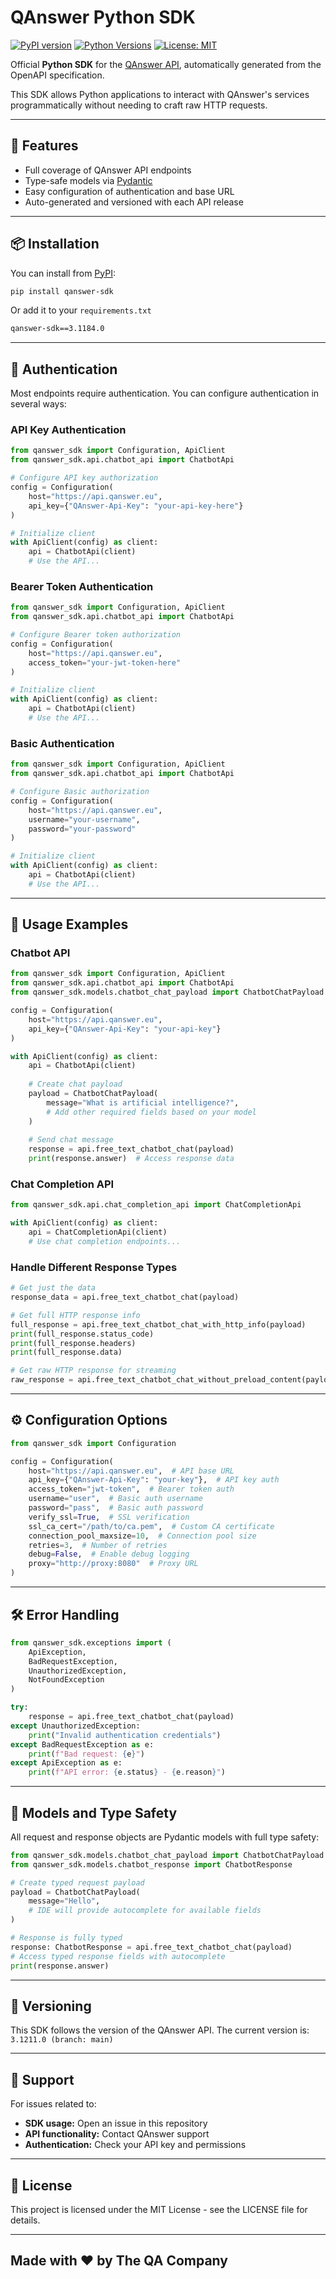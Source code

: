 # QAnswer Python SDK

[![PyPI version](https://badge.fury.io/py/qanswer-sdk.svg)](https://pypi.org/project/qanswer-sdk/)
[![Python Versions](https://img.shields.io/pypi/pyversions/qanswer-sdk.svg)](https://pypi.org/project/qanswer-sdk/)
[![License: MIT](https://img.shields.io/badge/License-MIT-yellow.svg)](LICENSE)

Official **Python SDK** for the [QAnswer API](https://qanswer.eu), automatically generated from the OpenAPI specification.

This SDK allows Python applications to interact with QAnswer's services programmatically without needing to craft raw HTTP requests.

---

## 🚀 Features

- Full coverage of QAnswer API endpoints  
- Type-safe models via [Pydantic](https://docs.pydantic.dev)  
- Easy configuration of authentication and base URL  
- Auto-generated and versioned with each API release  

---

## 📦 Installation

You can install from [PyPI](https://pypi.org/project/qanswer-sdk/):

```bash
pip install qanswer-sdk
```


Or add it to your `requirements.txt`

```txt
qanswer-sdk==3.1184.0
```

---

## 🔑 Authentication

Most endpoints require authentication. You can configure authentication in several ways:

### API Key Authentication

```python
from qanswer_sdk import Configuration, ApiClient
from qanswer_sdk.api.chatbot_api import ChatbotApi

# Configure API key authorization
config = Configuration(
    host="https://api.qanswer.eu",
    api_key={"QAnswer-Api-Key": "your-api-key-here"}
)

# Initialize client
with ApiClient(config) as client:
    api = ChatbotApi(client)
    # Use the API...
```

### Bearer Token Authentication

```python
from qanswer_sdk import Configuration, ApiClient
from qanswer_sdk.api.chatbot_api import ChatbotApi

# Configure Bearer token authorization
config = Configuration(
    host="https://api.qanswer.eu",
    access_token="your-jwt-token-here"
)

# Initialize client
with ApiClient(config) as client:
    api = ChatbotApi(client)
    # Use the API...
```

### Basic Authentication

```python
from qanswer_sdk import Configuration, ApiClient
from qanswer_sdk.api.chatbot_api import ChatbotApi

# Configure Basic authorization
config = Configuration(
    host="https://api.qanswer.eu",
    username="your-username",
    password="your-password"
)

# Initialize client
with ApiClient(config) as client:
    api = ChatbotApi(client)
    # Use the API...
```

---

## 📖 Usage Examples

### Chatbot API

```python
from qanswer_sdk import Configuration, ApiClient
from qanswer_sdk.api.chatbot_api import ChatbotApi
from qanswer_sdk.models.chatbot_chat_payload import ChatbotChatPayload

config = Configuration(
    host="https://api.qanswer.eu",
    api_key={"QAnswer-Api-Key": "your-api-key"}
)

with ApiClient(config) as client:
    api = ChatbotApi(client)
    
    # Create chat payload
    payload = ChatbotChatPayload(
        message="What is artificial intelligence?",
        # Add other required fields based on your model
    )
    
    # Send chat message
    response = api.free_text_chatbot_chat(payload)
    print(response.answer)  # Access response data
```
### Chat Completion API

```python
from qanswer_sdk.api.chat_completion_api import ChatCompletionApi

with ApiClient(config) as client:
    api = ChatCompletionApi(client)
    # Use chat completion endpoints...
```

### Handle Different Response Types

```python
# Get just the data
response_data = api.free_text_chatbot_chat(payload)

# Get full HTTP response info
full_response = api.free_text_chatbot_chat_with_http_info(payload)
print(full_response.status_code)
print(full_response.headers)
print(full_response.data)

# Get raw HTTP response for streaming
raw_response = api.free_text_chatbot_chat_without_preload_content(payload)
```

---

## ⚙️ Configuration Options

```python
from qanswer_sdk import Configuration

config = Configuration(
    host="https://api.qanswer.eu",  # API base URL
    api_key={"QAnswer-Api-Key": "your-key"},  # API key auth
    access_token="jwt-token",  # Bearer token auth
    username="user",  # Basic auth username
    password="pass",  # Basic auth password
    verify_ssl=True,  # SSL verification
    ssl_ca_cert="/path/to/ca.pem",  # Custom CA certificate
    connection_pool_maxsize=10,  # Connection pool size
    retries=3,  # Number of retries
    debug=False,  # Enable debug logging
    proxy="http://proxy:8080"  # Proxy URL
)
```
---

## 🛠 Error Handling

```python
from qanswer_sdk.exceptions import (
    ApiException, 
    BadRequestException,
    UnauthorizedException,
    NotFoundException
)

try:
    response = api.free_text_chatbot_chat(payload)
except UnauthorizedException:
    print("Invalid authentication credentials")
except BadRequestException as e:
    print(f"Bad request: {e}")
except ApiException as e:
    print(f"API error: {e.status} - {e.reason}")
```
---

## 📝 Models and Type Safety

All request and response objects are Pydantic models with full type safety:

```python
from qanswer_sdk.models.chatbot_chat_payload import ChatbotChatPayload
from qanswer_sdk.models.chatbot_response import ChatbotResponse

# Create typed request payload
payload = ChatbotChatPayload(
    message="Hello",
    # IDE will provide autocomplete for available fields
)

# Response is fully typed
response: ChatbotResponse = api.free_text_chatbot_chat(payload)
# Access typed response fields with autocomplete
print(response.answer)
```

---

## 📌 Versioning

This SDK follows the version of the QAnswer API.
The current version is: `3.1211.0 (branch: main)`

---

## 🤝 Support

For issues related to:

- **SDK usage:** Open an issue in this repository
- **API functionality:** Contact QAnswer support
- **Authentication:** Check your API key and permissions

---

## 📄 License

This project is licensed under the MIT License - see the LICENSE file for details.

---

## Made with ❤️ by The QA Company